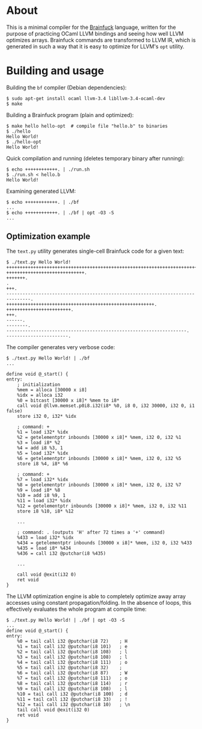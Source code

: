 About
=====

This is a minimal compiler for the
[Brainfuck](https://en.wikipedia.org/wiki/Brainfuck) language, written for the
purpose of practicing OCaml LLVM bindings and seeing how well LLVM optimizes
arrays. Brainfuck commands are transformed to LLVM IR, which is generated in
such a way that it is easy to optimize for LLVM's `opt` utility.


Building and usage
==================

Building the `bf` compiler (Debian dependencies):

    $ sudo apt-get install ocaml llvm-3.4 libllvm-3.4-ocaml-dev
    $ make

Building a Brainfuck program (plain and optimized):

    $ make hello hello-opt  # compile file "hello.b" to binaries
    $ ./hello
    Hello World!
    $ ./hello-opt
    Hello World!

Quick compilation and running (deletes temporary binary after running):

    $ echo ++++++++++++. | ./run.sh
    $ ./run.sh < hello.b
    Hello World!

Examining generated LLVM:

    $ echo ++++++++++++. | ./bf
    ...
    $ echo ++++++++++++. | ./bf | opt -O3 -S
    ...


Optimization example
--------------------

The `text.py` utility generates single-cell Brainfuck code for a given text:

    $ ./text.py Hello World!
    ++++++++++++++++++++++++++++++++++++++++++++++++++++++++++++++++++++++++.
    +++++++++++++++++++++++++++++.
    +++++++.
    .
    +++.
    -------------------------------------------------------------------------------.
    +++++++++++++++++++++++++++++++++++++++++++++++++++++++.
    ++++++++++++++++++++++++.
    +++.
    ------.
    --------.
    -------------------------------------------------------------------.
    -----------------------.

The compiler generates very verbose code:

    $ ./text.py Hello World! | ./bf
    ...

    define void @_start() {
    entry:
        ; initialization
        %mem = alloca [30000 x i8]
        %idx = alloca i32
        %0 = bitcast [30000 x i8]* %mem to i8*
        call void @llvm.memset.p0i8.i32(i8* %0, i8 0, i32 30000, i32 0, i1 false)
        store i32 0, i32* %idx

        ; command: +
        %1 = load i32* %idx
        %2 = getelementptr inbounds [30000 x i8]* %mem, i32 0, i32 %1
        %3 = load i8* %2
        %4 = add i8 %3, 1
        %5 = load i32* %idx
        %6 = getelementptr inbounds [30000 x i8]* %mem, i32 0, i32 %5
        store i8 %4, i8* %6

        ; command: +
        %7 = load i32* %idx
        %8 = getelementptr inbounds [30000 x i8]* %mem, i32 0, i32 %7
        %9 = load i8* %8
        %10 = add i8 %9, 1
        %11 = load i32* %idx
        %12 = getelementptr inbounds [30000 x i8]* %mem, i32 0, i32 %11
        store i8 %10, i8* %12

        ...

        ; command: . (outputs 'H' after 72 times a '+' command)
        %433 = load i32* %idx
        %434 = getelementptr inbounds [30000 x i8]* %mem, i32 0, i32 %433
        %435 = load i8* %434
        %436 = call i32 @putchar(i8 %435)

        ...

        call void @exit(i32 0)
        ret void
    }

The LLVM optimization engine is able to completely optimize away array accesses
using constant propagation/folding. In the absence of loops, this effectively
evaluates the whole program at compile time:

    $ ./text.py Hello World! | ./bf | opt -O3 -S
    ...
    define void @_start() {
    entry:
        %0 = tail call i32 @putchar(i8 72)    ; H
        %1 = tail call i32 @putchar(i8 101)   ; e
        %2 = tail call i32 @putchar(i8 108)   ; l
        %3 = tail call i32 @putchar(i8 108)   ; l
        %4 = tail call i32 @putchar(i8 111)   ; o
        %5 = tail call i32 @putchar(i8 32)    ;
        %6 = tail call i32 @putchar(i8 87)    ; W
        %7 = tail call i32 @putchar(i8 111)   ; o
        %8 = tail call i32 @putchar(i8 114)   ; r
        %9 = tail call i32 @putchar(i8 108)   ; l
        %10 = tail call i32 @putchar(i8 100)  ; d
        %11 = tail call i32 @putchar(i8 33)   ; !
        %12 = tail call i32 @putchar(i8 10)   ; \n
        tail call void @exit(i32 0)
        ret void
    }
